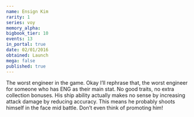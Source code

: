 ```yaml
---
name: Ensign Kim
rarity: 1
series: voy
memory_alpha:
bigbook_tier: 10
events: 13
in_portal: true
date: 02/01/2016
obtained: Launch
mega: false
published: true
---
```


The worst engineer in the game. Okay I’ll rephrase that, the worst engineer for someone who has ENG as their main stat. No good traits, no extra collection bonuses. His ship ability actually makes no sense by increasing attack damage by reducing accuracy. This means he probably shoots himself in the face mid battle. Don’t even think of promoting him!
